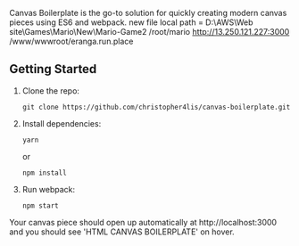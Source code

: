 Canvas Boilerplate is the go-to solution for quickly creating modern canvas pieces using ES6 and webpack.
new file local path = D:\AWS\Web site\Games\Mario\New\Mario-Game2
/root/mario
http://13.250.121.227:3000
/www/wwwroot/eranga.run.place

## Getting Started

1.  Clone the repo:

        git clone https://github.com/christopher4lis/canvas-boilerplate.git

2.  Install dependencies:

        yarn

    or

        npm install

3.  Run webpack:

        npm start

Your canvas piece should open up automatically at http://localhost:3000 and you should see 'HTML CANVAS BOILERPLATE' on hover.
